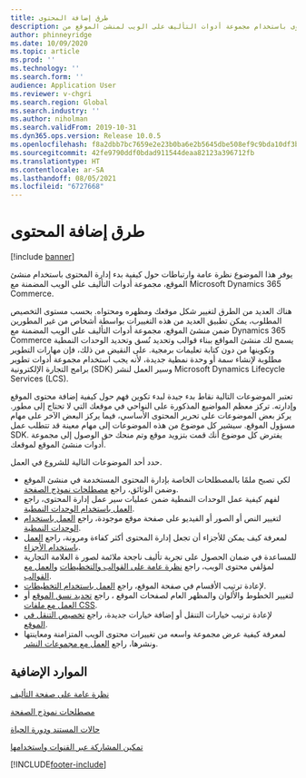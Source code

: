 ```yaml
---
title: طرق إضافة المحتوى
description: يوفر هذا الموضوع نظرة عامة ويحدد الارتباطات المتعلقة بمكان وكيفية بدء إدارة المحتوى باستخدام مجموعة أدوات التأليف على الويب لمنشئ الموقع‬ من Microsoft Dynamics 365 Commerce.
author: phinneyridge
ms.date: 10/09/2020
ms.topic: article
ms.prod: ''
ms.technology: ''
ms.search.form: ''
audience: Application User
ms.reviewer: v-chgri
ms.search.region: Global
ms.search.industry: ''
ms.author: niholman
ms.search.validFrom: 2019-10-31
ms.dyn365.ops.version: Release 10.0.5
ms.openlocfilehash: f8a2dbb7bc7659e2e23b0ba6e2b5645dbe508ef9c9bda10df3bad8d04a6cfb32
ms.sourcegitcommit: 42fe9790ddf0bdad911544deaa82123a396712fb
ms.translationtype: HT
ms.contentlocale: ar-SA
ms.lasthandoff: 08/05/2021
ms.locfileid: "6727668"
---
```

# <a name="ways-to-add-content"></a>طرق إضافة المحتوى

[!include [banner](includes/banner.md)]

يوفر هذا الموضوع نظرة عامة وارتباطات حول كيفية بدء إدارة المحتوى باستخدام منشئ الموقع، مجموعة أدوات التأليف على الويب المضمنة مع Microsoft Dynamics 365 Commerce.

هناك العديد من الطرق لتغيير شكل موقعك ومظهره ومحتواه. بحسب مستوى التخصيص المطلوب، يمكن تطبيق العديد من هذه التغييرات بواسطة أشخاص من غير المطورين ضمن منشئ الموقع، مجموعة أدوات التأليف على الويب المضمنة مع Dynamics 365 Commerce يسمح لك منشئ المواقع ببناء قوالب وتحديد نُسق وتحديد الوحدات النمطية وتكوينها من دون كتابة تعليمات برمجية. على النقيض من ذلك، فإن مهارات التطوير مطلوبة لإنشاء سمة أو وحدة نمطية جديدة، لأنه يجب استخدام مجموعة أدوات تطوير برامج التجارة الإلكترونية (SDK) وسير العمل لنشر Microsoft Dynamics Lifecycle Services (LCS).

تعتبر الموضوعات التالية نقاط بدء جيدة لبدء تكوين فهم حول كيفية إضافة محتوى الموقع وإدارته. تركز معظم المواضيع المذكورة على النواحي في موقعك التي لا تحتاج إلى مطور. يركز بعض الموضوعات على تحرير المحتوى الأساسي، فيما يركز البعض الآخر على مهام مسؤول الموقع. سيشير كل موضوع من هذه الموضوعات إلى مهام معينة قد تتطلب عمل SDK. يفترض كل موضوع أنك قمت بتزويد موقع وتم منحك حق الوصول إلى مجموعة أدوات منشئ الموقع لموقعك.

حدد أحد الموضوعات التالية للشروع في العمل.

- لكي تصبح ملمًا بالمصطلحات الخاصة بإدارة المحتوى المستخدمة في منشئ الموقع وضمن الوثائق، راجع [مصطلحات نموذج الصفحة‬](page-elements-overview.md).
- لفهم كيفية عمل الوحدات النمطية ضمن عمليات سير عمل إدارة المحتوى، راجع [العمل باستخدام الوحدات النمطية‬](work-with-modules.md).
- لتغيير النص أو الصور أو الفيديو على صفحة موقع موجودة، راجع [العمل باستخدام الوحدات النمطية](work-with-modules.md).
- لمعرفة كيف يمكن للأجزاء أن تجعل إدارة المحتوى أكثر كفاءة ومرونة، راجع [العمل باستخدام الأجزاء‬](work-with-fragments.md).
- للمساعدة في ضمان الحصول على تجربة تأليف ناجحة ملائمة لصور ة العلامة التجارية لمؤلفي محتوى الويب، راجع [نظرة عامة على القوالب والتخطيطات‬](templates-layouts-overview.md) و[العمل مع القوالب‬](work-with-templates.md).
- لإعادة ترتيب الأقسام في صفحة الموقع، راجع [العمل باستخدام التخطيطات](work-with-layouts.md).
- لتغيير الخطوط والألوان والمظهر العام لصفحات الموقع ، راجع [تحديد نسق الموقع](select-site-theme.md) أو [العمل مع ملفات CSS](css-override-files.md).
- لإعادة ترتيب خيارات التنقل أو إضافة خيارات جديدة، راجع [تخصيص التنقل في الموقع](customize-site-navigation.md).
- لمعرفة كيفية عرض مجموعة واسعه من تغييرات محتوى الويب المتزامنة ومعاينتها ونشرها، راجع [العمل مع مجموعات النشر‬](publish-groups.md).

## <a name="additional-resources"></a>الموارد الإضافية

[نظرة عامة على صفحة التأليف](authoring-home-overview.md)

[مصطلحات نموذج الصفحة](page-elements-overview.md)

[حالات المستند ودورة الحياة](document-states-overview.md)

[تمكين المشاركة عبر القنوات واستخدامها](cross-channel-sharing.md)


[!INCLUDE[footer-include](../includes/footer-banner.md)]
